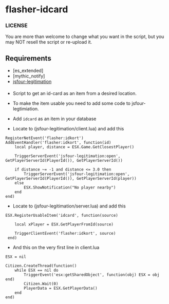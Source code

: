# flasher-idcard

### LICENSE
You are more than welcome to change what you want in the script, but you may NOT resell the script or re-upload it.

## Requirements
* [es_extended]
* [mythic_notify]
* [jsfour-legitimation](https://github.com/jonassvensson4/jsfour-legitimation)


####
- Script to get an id-card as an item from a desired location. 
- To make the item usable you need to add some code to jsfour-legtimiation. 
- Add ```idcard``` as an item in your database

- Locate to (jsfour-legitimation/client.lua) and add this
```		
RegisterNetEvent('flasher:idkort')
AddEventHandler('flasher:idkort', function(id)
    local player, distance = ESX.Game.GetClosestPlayer()

	TriggerServerEvent('jsfour-legitimation:open', GetPlayerServerId(PlayerId()), GetPlayerServerId())  

    if distance ~= -1 and distance <= 3.0 then
        TriggerServerEvent('jsfour-legitimation:open', GetPlayerServerId(PlayerId()), GetPlayerServerId(player))                                
    else
        ESX.ShowNotification("No player nearby")
    end
end)
```

- Locate to (jsfour-legitimation/server.lua) and add this

```			
ESX.RegisterUsableItem('idcard', function(source)

    local xPlayer = ESX.GetPlayerFromId(source)
    
    TriggerClientEvent('flasher:idkort', source)
 end)
```

- And this on the very first line in client.lua

```			
ESX = nil

Citizen.CreateThread(function()
	while ESX == nil do
		TriggerEvent('esx:getSharedObject', function(obj) ESX = obj end)
		Citizen.Wait(0)
		PlayerData = ESX.GetPlayerData()
	end
end)
```


